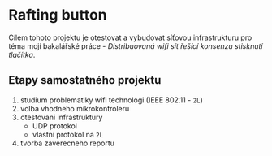 # Rafting button

Cílem tohoto projektu je otestovat a vybudovat síťovou infrastrukturu pro téma mojí bakalářské práce - *Distribuovaná wifi sít řešící konsenzu stisknutí tlačítka*.

## Etapy samostatného projektu

1. studium problematiky wifi technologi (IEEE 802.11 - `2L`)
2. volba vhodneho mikrokontroleru
3. otestovani infrastruktury
   - UDP protokol
   - vlastni protokol na `2L`
4. tvorba zaverecneho reportu